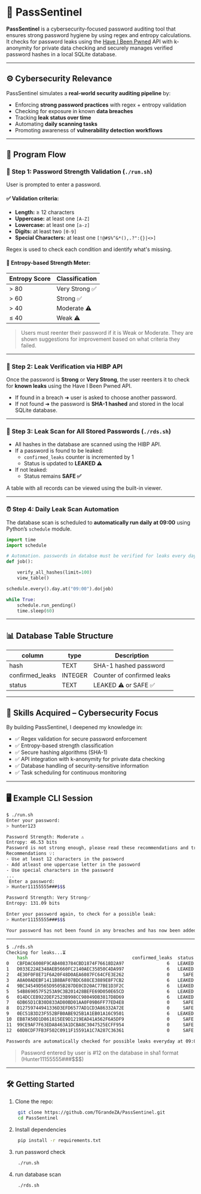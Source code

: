 # 🔐 PassSentinel

**PassSentinel** is a cybersecurity-focused password auditing tool that ensures strong password hygiene by using regex and entropy calculations. It checks for password leaks using the [Have I Been Pwned](https://haveibeenpwned.com/API/v3#PwnedPasswords) API with k-anonymity for private data checking and securely manages verified password hashes in a local SQLite database.

---

## ⚙️  Cybersecurity Relevance

PassSentinel simulates a **real-world security auditing pipeline** by:

- Enforcing **strong password practices** with regex + entropy validation
- Checking for exposure in known **data breaches**
- Tracking **leak status over time**
- Automating **daily scanning tasks**
- Promoting awareness of **vulnerability detection workflows**

---

## 🚦 Program Flow

### 🧩 Step 1: Password Strength Validation (`./run.sh`)
User is prompted to enter a password.

#### ✅ Validation criteria:
- **Length:** ≥ 12 characters
- **Uppercase:** at least one `[A-Z]`
- **Lowercase:** at least one `[a-z]`
- **Digits:** at least two `[0-9]`
- **Special Characters:** at least one `[!@#$%^&*(),.?":{}|<>]`

Regex is used to check each condition and identify what's missing.

#### 🔐 Entropy-based Strength Meter:

| Entropy Score | Classification   |
|---------------|------------------|
| > 80          | Very Strong ✅    |
| > 60          | Strong ✅         |
| > 40          | Moderate ⚠️      |
| ≤ 40          | Weak ⚠️          |

> Users must reenter their password if it is Weak or Moderate. They are shown suggestions for improvement based on what criteria they failed.

---

### 🧪 Step 2: Leak Verification via HIBP API

Once the password is **Strong** or **Very Strong**, the user reenters it to check for **known leaks** using the Have I Been Pwned API.  
- If found in a breach ➜ user is asked to choose another password.
- If not found ➜ the password is **SHA-1 hashed** and stored in the local SQLite database.

---

### 🧬 Step 3: Leak Scan for All Stored Passwords (`./rds.sh`)

- All hashes in the database are scanned using the HIBP API.
- If a password is found to be leaked:
  - `confirmed_leaks` counter is incremented by 1
  - Status is updated to **LEAKED ⚠️**
- If not leaked:
  - Status remains **SAFE ✅**

A table with all records can be viewed using the built-in viewer.

---

### ⏰ Step 4: Daily Leak Scan Automation

The database scan is scheduled to **automatically run daily at 09:00** using Python’s `schedule` module.

```python
import time
import schedule

# Automation. passwords in databse must be verified for leaks every day at 09:00
def job(): 

    verify_all_hashes(limit=100) 
    view_table() 

schedule.every().day.at("09:00").do(job)

while True: 
    schedule.run_pending()
    time.sleep(60)
```
---

## 📊 Database Table Structure

| column        | type          |Description  |
|---------------|---------------|-------------|
|  hash         |  TEXT         | 	SHA-1 hashed password             |
| confirmed_leaks|  INTEGER     |  Counter of confirmed leaks          |
| status        |  TEXT         |  LEAKED ⚠️ or SAFE ✅             |

---

## 🧠 Skills Acquired – Cybersecurity Focus

By building PassSentinel, I deepened my knowledge in:

- ✅ Regex validation for secure password enforcement
- ✅ Entropy-based strength classification
- ✅ Secure hashing algorithms (SHA-1)
- ✅ API integration with k-anonymity for private data checking
- ✅ Database handling of security-sensitive information
- ✅ Task scheduling for continuous monitoring

---

## 🖥 Example CLI Session

```bash
$ ./run.sh
Enter your password:
> hunter123

Password Strength: Moderate ⚠️
Entropy: 46.53 bits
Password is not strong enough, please read these recommendations and try again
Recommendations 💡:
- Use at least 12 characters in the password
- Add atleast one uppercase letter in the password
- Use special characters in the password
...
 Enter a password:
> Hunter11155555###$$$

Password Strength: Very Strong✅
Entropy: 131.09 bits

Enter your password again, to check for a possible leak:
> Hunter11155555###$$$

Your password has not been found in any breaches and has now been added to the database ✅
```
---

```bash
$ ./rds.sh
Checking for leaks...⏳
    hash                                       confirmed_leaks  status
0   CBFDAC6008F9CAB4083784CBD1874F76618D2A97                6   LEAKED ⚠️
1   D033E22AE348AEB5660FC2140AEC35850C4DA997                6   LEAKED ⚠️
2   4E30F0F8E71F6A20F48D0AEA6087FC64CFE3E262                0     SAFE ✅
3   A8A00ADEBF1411B8BAF07BDC688CE3889E8F7CB2                6   LEAKED ⚠️
4   9BC34549D565D9505B287DE0CD20AC77BE1D3F2C                6   LEAKED ⚠️
5   54B869057F5253A9C3B201428BEFE69D050E65CD                6   LEAKED ⚠️
6   014DCCEB922DEF2523B998CC98049DB3817D8D69                6   LEAKED ⚠️
7   6DB65D1CB30D833AD80BD01AA0F09B6FF77ED4E8                0     SAFE ✅
8   D12759744941336D3EFD6577AD1CD3A86332A72E                0     SAFE ✅
9   0EC51B3D23F552BFB0ABE925B1A1EB01A16C9501                6   LEAKED ⚠️
10  EB87A50D1D861815EE9D1219EAD41A562F6A5DF9                0     SAFE ✅
11  99CE9AF7F63EDA8463A1DCBA8C3047525ECFF954                0     SAFE ✅
12  60D8CDF7FB3F502C0911F15591A1C7A287C36361                0     SAFE ✅

Passwords are automatically checked for possible leaks everyday at 09:00 ⏳
```
> Password entered by user is #12 on the database in sha1 format (Hunter11155555###$$$)

---  

## 🛠 Getting Started

1. Clone the repo:
   ```bash
    git clone https://github.com/TGrandeZA/PassSentinel.git
    cd PassSentinel
2. Install dependencies
   ```bash
    pip install -r requirements.txt

3. run password check
   ```bash
    ./run.sh

4. run database scan
   ```bash
    ./rds.sh
   ```






